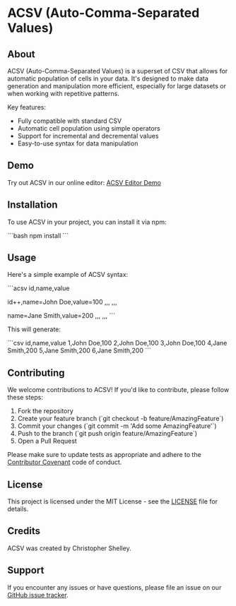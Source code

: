 # ACSV (Auto-Comma-Separated Values)

## About

ACSV (Auto-Comma-Separated Values) is a superset of CSV that allows for automatic population of cells in your data. It's designed to make data generation and manipulation more efficient, especially for large datasets or when working with repetitive patterns.

Key features:
- Fully compatible with standard CSV
- Automatic cell population using simple operators
- Support for incremental and decremental values
- Easy-to-use syntax for data manipulation

## Demo

Try out ACSV in our online editor: [ACSV Editor Demo](https://acsv.vercel.app/)

## Installation

To use ACSV in your project, you can install it via npm:

\```bash
npm install
\```

## Usage

Here's a simple example of ACSV syntax:

\```acsv
id,name,value

id++,name=John Doe,value=100
,,,
,,,

name=Jane Smith,value=200
,,,
,,,
\```

This will generate:

\```csv
id,name,value
1,John Doe,100
2,John Doe,100
3,John Doe,100
4,Jane Smith,200
5,Jane Smith,200
6,Jane Smith,200
\```

## Contributing

We welcome contributions to ACSV! If you'd like to contribute, please follow these steps:

1. Fork the repository
2. Create your feature branch (\`git checkout -b feature/AmazingFeature\`)
3. Commit your changes (\`git commit -m 'Add some AmazingFeature'\`)
4. Push to the branch (\`git push origin feature/AmazingFeature\`)
5. Open a Pull Request

Please make sure to update tests as appropriate and adhere to the [Contributor Covenant](https://www.contributor-covenant.org/) code of conduct.

## License

This project is licensed under the MIT License - see the [LICENSE](LICENSE) file for details.

## Credits

ACSV was created by Christopher Shelley.

## Support

If you encounter any issues or have questions, please file an issue on our [GitHub issue tracker](https://github.com/made-by-chris/acsv/issues).
